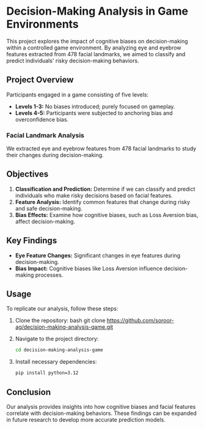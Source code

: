 # Decision-Making Analysis in Game Environments

This project explores the impact of cognitive biases on decision-making within a controlled game environment. By analyzing eye and eyebrow features extracted from 478 facial landmarks, we aimed to classify and predict individuals' risky decision-making behaviors.

## Project Overview

Participants engaged in a game consisting of five levels:
- **Levels 1-3:** No biases introduced; purely focused on gameplay.
- **Levels 4-5:** Participants were subjected to anchoring bias and overconfidence bias.

### Facial Landmark Analysis
We extracted eye and eyebrow features from 478 facial landmarks to study their changes during decision-making.

## Objectives

1. **Classification and Prediction:** Determine if we can classify and predict individuals who make risky decisions based on facial features.
2. **Feature Analysis:** Identify common features that change during risky and safe decision-making.
3. **Bias Effects:** Examine how cognitive biases, such as Loss Aversion bias, affect decision-making.

## Key Findings

- **Eye Feature Changes:** Significant changes in eye features during decision-making.
- **Bias Impact:** Cognitive biases like Loss Aversion influence decision-making processes.

## Usage

To replicate our analysis, follow these steps:

1. Clone the repository:
    bash
    git clone https://github.com/soroor-ag/decision-making-analysis-game.git
    
2. Navigate to the project directory:
    ```bash
    cd decision-making-analysis-game
    
3. Install necessary dependencies:
    ```bash
    pip install python=3.12
    ```


## Conclusion

Our analysis provides insights into how cognitive biases and facial features correlate with decision-making behaviors. These findings can be expanded in future research to develop more accurate prediction models.
